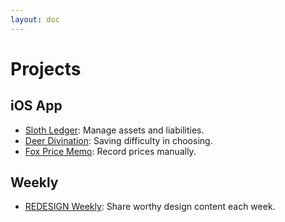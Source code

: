 ```yaml
---
layout: doc
---
```


# Projects

## iOS App

  - [Sloth Ledger](./sloth-ledger/): Manage assets and liabilities.
  - [Deer Divination](./deer-divination/): Saving difficulty in choosing.
  - [Fox Price Memo](./fox-price-memo/): Record prices manually.

  ## Weekly

  - [REDESIGN Weekly](https://medivhyang.zhubai.love/): Share worthy design content each week.